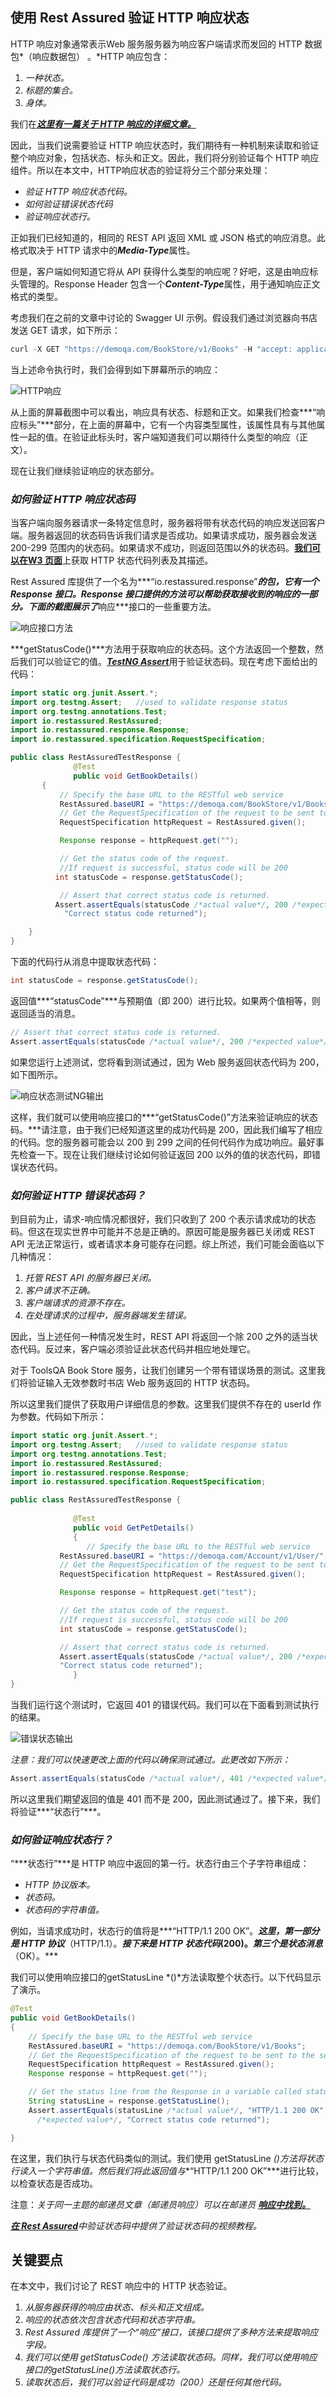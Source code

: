 ## 使用 Rest Assured 验证 HTTP 响应状态

HTTP 响应对象通常表示Web 服务服务器为响应客户端请求而发回的 HTTP 数据包*（响应数据包） 。*HTTP 响应包含：

1.  *一种状态。*
2.  *标题的集合。*
3.  *身体。*

我们在[***这里有一篇关于 HTTP 响应的详细文章。***](https://www.toolsqa.com/client-server/http-response/)

因此，当我们说需要验证 HTTP 响应状态时，我们期待有一种机制来读取和验证整个响应对象，包括状态、标头和正文。因此，我们将分别验证每个 HTTP 响应组件。所以在本文中，HTTP响应状态的验证将分三个部分来处理：

-   *验证 HTTP 响应状态代码。*
-   *如何验证错误状态代码*
-   *验证响应状态行。*

正如我们已经知道的，相同的 REST API 返回 XML 或 JSON 格式的响应消息。此格式取决于 HTTP 请求中的***Media-Type***属性。

但是，客户端如何知道它将从 API 获得什么类型的响应呢？好吧，这是由响应标头管理的。Response Header 包含一个***Content-Type***属性，用于通知响应正文格式的类型。

考虑我们在之前的文章中讨论的 Swagger UI 示例。假设我们通过浏览器向书店发送 GET 请求，如下所示：

```java
curl -X GET "https://demoqa.com/BookStore/v1/Books" -H "accept: application/json"
```

当上述命令执行时，我们会得到如下屏幕所示的响应：

![HTTP响应](https://toolsqa.com/gallery/Rest%20Assured/1.HTTP-Response.png)

从上面的屏幕截图中可以看出，响应具有状态、标题和正文。如果我们检查***“响应标头”***部分，在上面的屏幕中，它有一个内容类型属性，该属性具有与其他属性一起的值。在验证此标头时，客户端知道我们可以期待什么类型的响应（正文）。

现在让我们继续验证响应的状态部分。

### ***如何验证 HTTP 响应状态码***

当客户端向服务器请求一条特定信息时，服务器将带有状态代码的响应发送回客户端。服务器返回的状态码告诉我们请求是否成功。如果请求成功，服务器会发送 200-299 范围内的状态码。如果请求不成功，则返回范围以外的状态码。[**我们可以在W3 页面**](https://www.w3.org/Protocols/rfc2616/rfc2616-sec10.html)上获取 HTTP 状态代码列表及其描述。

Rest Assured 库提供了一个名为***“io.restassured.response”***的包，它有一个 Response 接口。Response 接口提供的方法可以帮助获取接收到的响应的一部分。下面的截图展示了***响应***接口的一些重要方法。

![响应接口方法](https://toolsqa.com/gallery/Rest%20Assured/2.Response-Interface-Methods.png)

***getStatusCode()***方法用于获取响应的状态码。这个方法返回一个整数，然后我们可以验证它的值。[***TestNG Assert***](https://www.original.toolsqa.com/testng-asserts/)用于验证状态码。现在考虑下面给出的代码：

```java
import static org.junit.Assert.*;
import org.testng.Assert;   //used to validate response status 
import org.testng.annotations.Test;
import io.restassured.RestAssured;
import io.restassured.response.Response;
import io.restassured.specification.RequestSpecification;

public class RestAssuredTestResponse {
              @Test
              public void GetBookDetails()
       {  
           // Specify the base URL to the RESTful web service
           RestAssured.baseURI = "https://demoqa.com/BookStore/v1/Books";
           // Get the RequestSpecification of the request to be sent to the server
           RequestSpecification httpRequest = RestAssured.given();

           Response response = httpRequest.get("");

           // Get the status code of the request. 
           //If request is successful, status code will be 200
          int statusCode = response.getStatusCode();

           // Assert that correct status code is returned.
          Assert.assertEquals(statusCode /*actual value*/, 200 /*expected value*/, 
            "Correct status code returned");

    }
}
```

下面的代码行从消息中提取状态代码：

```java
int statusCode = response.getStatusCode();
```

返回值***“statusCode”***与预期值（即 200）进行比较。如果两个值相等，则返回适当的消息。

```java
// Assert that correct status code is returned.
Assert.assertEquals(statusCode /*actual value*/, 200 /*expected value*/, "Correct status code returned");
```

如果您运行上述测试，您将看到测试通过，因为 Web 服务返回状态代码为 200，如下图所示。

![响应状态测试NG输出](https://toolsqa.com/gallery/Rest%20Assured/3,Response-Status-TestNG-output.png)

这样，我们就可以使用响应接口的***“getStatusCode()”方法来验证响应的状态码。***请注意，由于我们已经知道这里的成功代码是 200，因此我们编写了相应的代码。您的服务器可能会以 200 到 299 之间的任何代码作为成功响应。最好事先检查一下。现在让我们继续讨论如何验证返回 200 以外的值的状态代码，即错误状态代码。

### ***如何验证 HTTP 错误状态码？***

到目前为止，请求-响应情况都很好，我们只收到了 200 个表示请求成功的状态码。但这在现实世界中可能并不总是正确的。原因可能是服务器已关闭或 REST API 无法正常运行，或者请求本身可能存在问题。综上所述，我们可能会面临以下几种情况：

1.  *托管 REST API 的服务器已关闭。*
2.  *客户请求不正确。*
3.  *客户端请求的资源不存在。*
4.  *在处理请求的过程中，服务器端发生错误。*

因此，当上述任何一种情况发生时，REST API 将返回一个除 200 之外的适当状态代码。反过来，客户端必须验证此状态代码并相应地处理它。

对于 ToolsQA Book Store 服务，让我们创建另一个带有错误场景的测试。这里我们将验证输入无效参数时书店 Web 服务返回的 HTTP 状态码。

所以这里我们提供了获取用户详细信息的参数。这里我们提供不存在的 userId 作为参数。代码如下所示：

```java
import static org.junit.Assert.*;
import org.testng.Assert;   //used to validate response status 
import org.testng.annotations.Test;
import io.restassured.RestAssured;
import io.restassured.response.Response;
import io.restassured.specification.RequestSpecification;

public class RestAssuredTestResponse {
              
              @Test
              public void GetPetDetails()
              {  
                 // Specify the base URL to the RESTful web service
           RestAssured.baseURI = "https://demoqa.com/Account/v1/User/";
           // Get the RequestSpecification of the request to be sent to the server
           RequestSpecification httpRequest = RestAssured.given();

           Response response = httpRequest.get("test");

           // Get the status code of the request. 
           //If request is successful, status code will be 200
           int statusCode = response.getStatusCode();

           // Assert that correct status code is returned.
           Assert.assertEquals(statusCode /*actual value*/, 200 /*expected value*/, 
           "Correct status code returned");
              }
}
```

当我们运行这个测试时，它返回 401 的错误代码。我们可以在下面看到测试执行的结果。

![错误状态输出](https://toolsqa.com/gallery/Rest%20Assured/4.Error-status-output.png)

*注意：我们可以快速更改上面的代码以确保测试通过。此更改如下所示：*

```java
Assert.assertEquals(statusCode /*actual value*/, 401 /*expected value*/, "Correct status code returned");
```

所以这里我们期望返回的值是 401 而不是 200，因此测试通过了。接下来，我们将验证***“状态行”***。

### ***如何验证响应状态行？***

“***状态行”***是 HTTP 响应中返回的第一行。状态行由三个子字符串组成：

-   *HTTP 协议版本。*
-   *状态码。*
-   *状态码的字符串值。*

例如，当请求成功时，状态行的值将是***“HTTP/1.1 200 OK”。***这里，第一部分是 HTTP 协议***（HTTP/1.1）。***接下来是 HTTP 状态代码*(200)。*第三个是状态消息***（OK）。***

我们可以使用响应接口的getStatusLine *()*方法读取整个状态行。以下代码显示了演示。

```java
@Test
public void GetBookDetails()
{  
    // Specify the base URL to the RESTful web service 
    RestAssured.baseURI = "https://demoqa.com/BookStore/v1/Books"; 
    // Get the RequestSpecification of the request to be sent to the server 
    RequestSpecification httpRequest = RestAssured.given(); 
    Response response = httpRequest.get(""); 

    // Get the status line from the Response in a variable called statusLine
    String statusLine = response.getStatusLine();
    Assert.assertEquals(statusLine /*actual value*/, "HTTP/1.1 200 OK" 
      /*expected value*/, "Correct status code returned");

}
```

在这里，我们执行与状态代码类似的测试。我们使用 getStatusLine *()*方法将状态行读入一个字符串值。然后我们将此返回值与***“HTTP/1.1 200 OK”***进行比较，以检查状态是否成功。

注意：*关于同一主题的邮递员文章（邮递员响应）可以在邮递员* [***响应中找到。***](https://www.toolsqa.com/postman/response-in-postman/)

[***在 Rest Assured***](https://www.youtube.com/watch?v=uD4sKHzWf8Q)*中验证状态码中提供了验证状态码的视频教程。*

## 关键要点

在本文中，我们讨论了 REST 响应中的 HTTP 状态验证。

1.  *从服务器获得的响应由状态、标头和正文组成。*
2.  *响应的状态依次包含状态代码和状态字符串。*
3.  *Rest Assured 库提供了一个“响应”接口，该接口提供了多种方法来提取响应字段。*
4.  *我们可以使用 getStatusCode() 方法读取状态码。同样，我们可以使用响应接口的getStatusLine()方法读取状态行。*
5.  *读取状态后，我们可以验证代码是成功（200）还是任何其他代码。*
